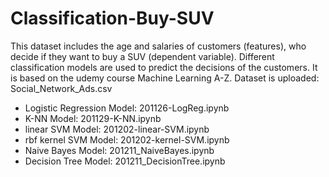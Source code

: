 # Classification-Buy-SUV
This dataset includes the age and salaries of customers (features), who decide if they want to buy a SUV (dependent variable). Different classification models are used to predict the decisions of the customers. It is based on the udemy course Machine Learning A-Z. Dataset is uploaded: Social_Network_Ads.csv
* Logistic Regression Model: 201126-LogReg.ipynb
* K-NN Model: 201129-K-NN.ipynb
* linear SVM Model: 201202-linear-SVM.ipynb
* rbf kernel SVM Model: 201202-kernel-SVM.ipynb
* Naive Bayes Model: 201211_NaiveBayes.ipynb
* Decision Tree Model: 201211_DecisionTree.ipynb
